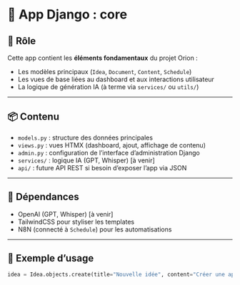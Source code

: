 # 🧩 App Django : core

## 🎯 Rôle
Cette app contient les **éléments fondamentaux** du projet Orion :
- Les modèles principaux (`Idea`, `Document`, `Content`, `Schedule`)
- Les vues de base liées au dashboard et aux interactions utilisateur
- La logique de génération IA (à terme via `services/` ou `utils/`)

---

## 📦 Contenu
- `models.py` : structure des données principales
- `views.py` : vues HTMX (dashboard, ajout, affichage de contenu)
- `admin.py` : configuration de l’interface d’administration Django
- `services/` : logique IA (GPT, Whisper) [à venir]
- `api/` : future API REST si besoin d’exposer l’app via JSON

---

## 🔗 Dépendances
- OpenAI (GPT, Whisper) [à venir]
- TailwindCSS pour styliser les templates
- N8N (connecté à `Schedule`) pour les automatisations

---

## 🧱 Exemple d’usage
```python
idea = Idea.objects.create(title="Nouvelle idée", content="Créer une app IA pour générer des posts LinkedIn.")
